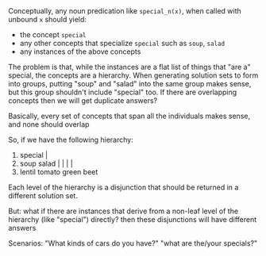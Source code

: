 ## 
Conceptually, any noun predication like `special_n(x)`, when called with unbound `x` should yield:
- the concept `special`
- any other concepts that specialize `special` such as `soup`, `salad`
- any instances of the above concepts

The problem is that, while the instances are a flat list of things that "are a" special, the concepts are a hierarchy. When generating solution sets to form into groups, putting "soup" and "salad" into the same group makes sense, but this group shouldn't include "special" too.  If there are overlapping concepts then we will get duplicate answers?

Basically, every set of concepts that span all the individuals makes sense, and none should overlap

So, if we have the following hierarchy:

1.    special
      |
2.    soup            salad
      |       |       |       |
3.    lentil  tomato  green   beet


Each level of the hierarchy is a disjunction that should be returned in a different solution set.

But: what if there are instances that derive from a non-leaf level of the hierarchy (like "special") directly? then these disjunctions will have different answers

Scenarios:
      "What kinds of cars do you have?"
      "what are the/your specials?"